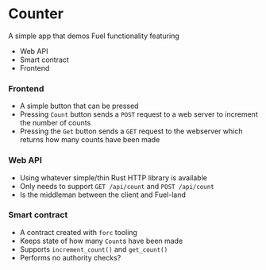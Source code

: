 # Counter

A simple app that demos Fuel functionality featuring

- Web API
- Smart contract
- Frontend

### Frontend
- A simple button that can be pressed
- Pressing `Count` button sends a `POST` request to a web server to increment
    the number of counts
- Pressing the `Get` button sends a `GET` request to the webserver which returns
    how many counts have been made

### Web API
- Using whatever simple/thin Rust HTTP library is available
- Only needs to support `GET /api/count` and `POST /api/count`
- Is the middleman between the client and Fuel-land

### Smart contract
- A contract created with `forc` tooling
- Keeps state of how many `Count`s have been made
- Supports `increment_count()` and `get_count()`
- Performs no authority checks?
